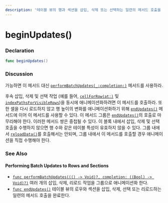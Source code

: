 ```yaml
---
description: '테이블 뷰의 행과 섹션을 삽입, 삭제 또는 선택하는 일련의 메서드 호출을 시작한다.'
---
```


# beginUpdates\(\)

### Declaration

```swift
func beginUpdates()
```

### Discussion

가능하면 이 메서드 대신 [`performBatchUpdates(_:completion:)`](https://developer.apple.com/documentation/uikit/uitableview/2887515-performbatchupdates) 메서드를 사용하라.

후속 삽입, 삭제 및 선택 작업 \(예를 들어, [`cellForRow(at:)`](https://developer.apple.com/documentation/uikit/uitableview/1614983-cellforrow) 및 [`indexPathsForVisibleRows`](https://developer.apple.com/documentation/uikit/uitableview/1614885-indexpathsforvisiblerows)\)을 동시에 애니메이션화하려면 이 메서드를 호출하라. 또한 셀을 다시 로드하지 않고 행 높이의 변화를 애니메이션화하기 위해 [`endUpdates()`](https://developer.apple.com/documentation/uikit/uitableview/1614890-endupdates) 메서드에 이어 이 메서드를 사용할 수 있다. 이 메서드 그룹은 [`endUpdates()`](https://developer.apple.com/documentation/uikit/uitableview/1614890-endupdates)의 호출로 마무리해야 한다. 이러한 메서드 쌍은 중첩될 수 있다. 이 블록 내에서 삽입, 삭제 및 선택 호출을 수행하지 않으면 행 수와 같은 테이블 특성이 유효하지 않을 수 있다. 그룹 내에서 [`reloadData()`](https://developer.apple.com/documentation/uikit/uitableview/1614862-reloaddata)를 호출해서는 안되며, 그룹 내에서 이 메서드를 호출할 경우 애니메이션을 직접 수행해야 한다.

### See Also

#### Performing Batch Updates to Rows and Sections

* [`func performBatchUpdates((() -> Void)?, completion: ((Bool) -> Void)?)`](https://developer.apple.com/documentation/uikit/uitableview/2887515-performbatchupdates)  여러 개의 삽입, 삭제, 리로드 작업을 그룹으로 애니메이션화 한다.
* [`func endUpdates()`](https://developer.apple.com/documentation/uikit/uitableview/1614890-endupdates)  테이블 뷰의 로우와 섹션을 삽입, 삭제, 선택 또는 리로드하는 일련의 메서드 호출을 완료한다.

